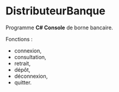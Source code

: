 # DistributeurBanque

Programme **C# Console** de borne bancaire. 

Fonctions : 
- connexion,
- consultation,
- retrait,
- dépôt,
- déconnexion,
- quitter.

